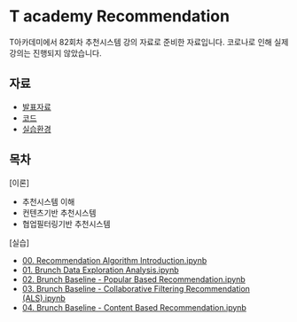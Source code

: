 # T academy Recommendation
 T아카데미에서 82회차 추천시스템 강의 자료로 준비한 자료입니다. 코로나로 인해 실제 강의는 진행되지 않았습니다. 
 
 ## 자료 
 - [발표자료](https://github.com/choco9966/T-academy-Recommendation/blob/master/T%20Academy%20Recommendation%20System%20Introduction.pdf)
 - [코드](https://github.com/choco9966/T-academy-Recommendation/tree/master/code)
 - [실습환경](https://www.kaggle.com/chocozzz/t-academy-recommendation)
 
 ## 목차 
 [이론]
 - 추천시스템 이해
 - 컨텐츠기반 추천시스템
 - 협업필터링기반 추천시스템 
 
 [실습] 
 - [00. Recommendation Algorithm Introduction.ipynb](https://github.com/choco9966/T-academy-Recommendation/blob/master/code/00.%20Recommendation%20Algorithm%20Introduction.ipynb)
 - [01. Brunch Data Exploration Analysis.ipynb](https://github.com/choco9966/T-academy-Recommendation/blob/master/code/01.%20Brunch%20Data%20Exploration%20Analysis.ipynb)
 - [02. Brunch Baseline - Popular Based Recommendation.ipynb](https://github.com/choco9966/T-academy-Recommendation/blob/master/code/02.%20Brunch%20Baseline%20-%20Popular%20Based%20Recommendation.ipynb)
 - [03. Brunch Baseline - Collaborative Filtering Recommendation (ALS).ipynb](https://github.com/choco9966/T-academy-Recommendation/blob/master/code/03.%20Brunch%20Baseline%20-%20Collaborative%20Filtering%20Recommendation%20(ALS).ipynb)
 - [04. Brunch Baseline - Content Based Recommendation.ipynb](https://github.com/choco9966/T-academy-Recommendation/blob/master/code/04.%20Brunch%20Baseline%20-%20Content%20Based%20Recommendation.ipynb)
